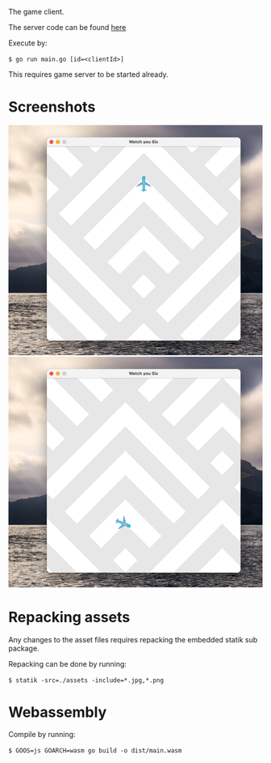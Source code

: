 The game client. 

The server code can be found [here](https://github.com/philoj/go-planes-server)

Execute by:

`$ go run main.go [id=<clientId>]`

This requires game server to be started already.

# Screenshots

![](screenshots/Screenshot-single-1.png)
![](screenshots/Screenshot-single-2.png)

# Repacking assets
Any changes to the asset files requires repacking the embedded statik sub package.

Repacking can be done by running:

`$ statik -src=./assets -include=*.jpg,*.png`

# Webassembly

Compile by running:

`$ GOOS=js GOARCH=wasm go build -o dist/main.wasm`
